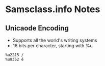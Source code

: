 # Samsclass.info Notes

## Unicaode Encoding
- Supports all the world's writing systems
- 16 bits per character, starting with %u

```
%u2215 /
%u8352 é
```
